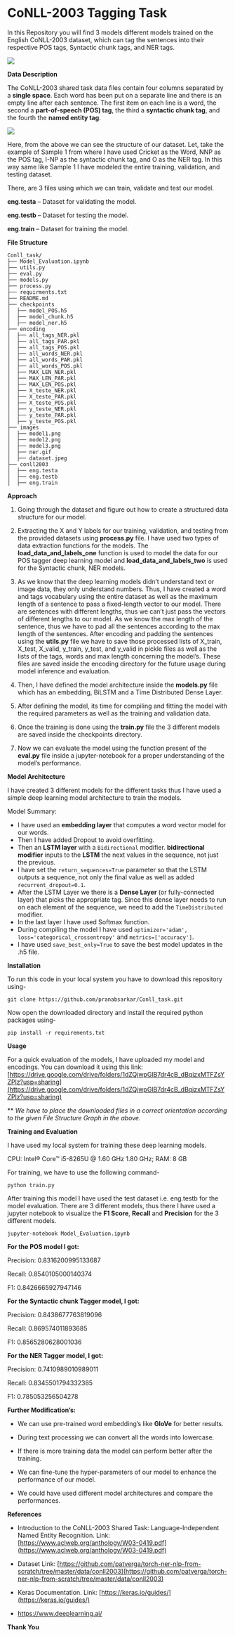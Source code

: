 # **CoNLL-2003 Tagging Task**
In this Repository you will find 3 models different models trained on the English CoNLL-2003 dataset, which can tag the sentences into their respective POS tags, Syntactic chunk tags, and NER tags.

![](images/ner.gif)

**Data Description**

The CoNLL-2003 shared task data files contain four columns separated by a **single space**. Each word has been put on a separate line and there is an empty line after each sentence. The first item on each line is a word, the second a **part-of-speech (POS) tag**, the third a **syntactic chunk tag**, and the fourth the **named entity tag**.

![](images/dataset.jpg)




Here, from the above we can see the structure of our dataset. Let, take the example of Sample 1 from where I have used Cricket as the Word, NNP as the POS tag, I-NP as the syntactic chunk tag, and O as the NER tag. In this way same like Sample 1 I have modeled the entire training, validation, and testing dataset.

There, are 3 files using which we can train, validate and test our model.

**eng.testa** – Dataset for validating the model.

**eng.testb** – Dataset for testing the model.

**eng.train** – Dataset for training the model. 

**File Structure**

```
Conll_task/
├── Model_Evaluation.ipynb
├── utils.py
├── eval.py
├── models.py
├── process.py
├── requirments.txt
├── README.md
├── checkpoints
│  ├── model_POS.h5
│  ├── model_chunk.h5
│  ├── model_ner.h5
├── encoding
│  ├── all_tags_NER.pkl
│  ├── all_tags_PAR.pkl
│  ├── all_tags_POS.pkl
│  ├── all_words_NER.pkl
│  ├── all_words_PAR.pkl
│  ├── all_words_POS.pkl
│  ├── MAX_LEN_NER.pkl
│  ├── MAX_LEN_PAR.pkl
│  ├── MAX_LEN_POS.pkl
│  ├── X_teste_NER.pkl
│  ├── X_teste_PAR.pkl
│  ├── X_teste_POS.pkl
│  ├── y_teste_NER.pkl
│  ├── y_teste_PAR.pkl
│  ├── y_teste_POS.pkl
├── images
│  ├── model1.png
│  ├── model2.png
│  ├── model3.png
│  ├── ner.gif
│  ├── dataset.jpeg
├── conll2003
│  ├── eng.testa
│  ├── eng.testb
│  ├── eng.train
```
**Approach**

   1. Going through the dataset and figure out how to create a structured
     data structure for our model.
    
   2. Extracting the X and Y labels for our training, validation, and
    testing from the provided datasets using **process.py** file. I have
    used two types of data extraction functions for the models. The
    **load_data_and_labels_one** function is used to model the data for our POS tagger deep learning model and   **load_data_and_labels_two** is used for the Syntactic chunk, NER models.
    
   3. As we know that the deep learning models didn’t understand text or
    image data, they only understand numbers. Thus, I have created a
    word and tags vocabulary using the entire dataset as well as the
    maximum length of a sentence to pass a fixed-length vector to our
    model. There are sentences with different lengths, thus we can’t
    just pass the vectors of different lengths to our model. As we know
    the max length of the sentence, thus we have to pad all the
    sentences according to the max length of the sentences. After
    encoding and padding the sentences using the **utils.py** file we
    have to save those processed lists of X_train, X_test, X_valid,
    y_train, y_test, and y_valid in pickle files as well as the lists of
    the tags, words and max length concerning the model’s. These files
    are saved inside the encoding directory for the future usage during
    model inference and evaluation.
    
   4. Then, I have defined the model architecture inside the **models.py**
    file which has an embedding, BiLSTM and a Time Distributed Dense
    Layer.
    
   5. After defining the model, its time for compiling and fitting the
    model with the required parameters as well as the training and
    validation data.
    
   6. Once the training is done using the **train.py** file the 3
    different models are saved inside the checkpoints directory.
    
   7. Now we can evaluate the model using the function present of the
    **eval.py** file inside a jupyter-notebook for a proper understanding of the model’s performance.

**Model Architecture**

I have created 3 different models for the different tasks thus I have used a simple deep learning model architecture to train the models.

Model Summary:



-   I have used an **embedding layer** that computes a word vector model for our words.
-   Then I have added Dropout to avoid overfitting.
-   Then an **LSTM layer** with a `Bidirectional` modifier. **bidirectional modifier** inputs to the **LSTM** the next values in the sequence, not just the previous.
-   I have set the `return_sequences=True` parameter so that the LSTM outputs a sequence, not only the final value as well as added `recurrent_dropout=0.1`.
-   After the LSTM Layer we there is a **Dense Layer** (or fully-connected layer) that picks the appropriate tag. Since this dense layer needs to run on each element of the sequence, we need to add the `TimeDistributed` modifier.
-   In the last layer I have used Softmax function.
-   During compiling the model I have used `optimizer='adam', loss='categorical_crossentropy'` and `metrics=['accuracy']`.
-   I have used `save_best_only=True` to save the best model updates in the .h5 file.

**Installation**

To run this code in your local system you have to download this repository using-

`git clone https://github.com/pranabsarkar/Conll_task.git`

Now open the downloaded directory and install the required python packages using-

`pip install -r requirements.txt`

**Usage**

For a quick evaluation of the models, I have uploaded my model and encodings. You can download it using this link: [https://drive.google.com/drive/folders/1dZQjwpGlB7dr4cB_dBqjzxMTFZsYZPlz?usp=sharing](https://drive.google.com/drive/folders/1dZQjwpGlB7dr4cB_dBqjzxMTFZsYZPlz?usp=sharing)

** _We have to place the downloaded files in a correct orientation according to the given File Structure Graph in the above._

**Training and Evaluation**

I have used my local system for training these deep learning models.

CPU: Intel® Core™ i5-8265U @ 1.60 GHz 1.80 GHz; RAM: 8 GB

For training, we have to use the following command-

`python train.py`

After training this model I have used the test dataset i.e. eng.testb for the model evaluation. There are 3 different models, thus there I have used a jupyter notebook to visualize the **F1 Score**, **Recall** and **Precision** for the 3 different models.

`jupyter-notebook Model_Evaluation.ipynb`

**For the POS model I got:**

Precision:  0.8316200995133687

Recall:  0.8540105000140374

F1:  0.8426665927947146

**For the Syntactic chunk Tagger model, I got:**

Precision:  0.8438677763819096

Recall:  0.869574011893685

F1:  0.8565280628001036

**For the NER Tagger model, I got:**

Precision:  0.7410989010989011

Recall:  0.8345501794332385

F1:  0.785053256504278

**Further Modification’s:**

* We can use pre-trained word embedding’s like **GloVe** for better results.

* During text processing we can convert all the words into lowercase.

* If there is more training data the model can perform better after the training.

* We can fine-tune the hyper-parameters of our model to enhance the performance of our model.

* We could have used different model architectures and compare the performances.

**References**

* Introduction to the CoNLL-2003 Shared Task: Language-Independent Named Entity Recognition. Link: [https://www.aclweb.org/anthology/W03-0419.pdf](https://www.aclweb.org/anthology/W03-0419.pdf)

* Dataset Link: [https://github.com/patverga/torch-ner-nlp-from-scratch/tree/master/data/conll2003](https://github.com/patverga/torch-ner-nlp-from-scratch/tree/master/data/conll2003)

* Keras Documentation. Link: [https://keras.io/guides/](https://keras.io/guides/)

* https://www.deeplearning.ai/

**Thank You**
